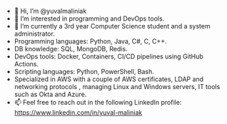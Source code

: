- 👋 Hi, I’m @yuvalmaliniak
- 👀 I’m interested in programming and DevOps tools. 
- 🌱 I’m currently a 3rd year Computer Science student and a system administrator.
- Programming languages: Python, Java, C#, C, C++.
- DB knowledge: SQL, MongoDB, Redis.
- DevOps tools: Docker, Containers, CI/CD pipelines using GitHub Actions.
- Scripting languages: Python, PowerShell, Bash.
- Specialized in AWS with a couple of AWS certificates, LDAP and networking protocols , managing Linux and Windows servers, IT tools such as Okta and Azure.  
- 📫 Feel free to reach out in the following LinkedIn profile: https://www.linkedin.com/in/yuval-maliniak

